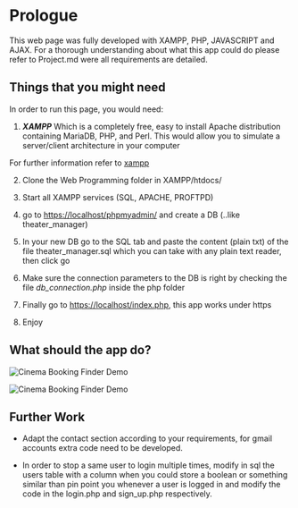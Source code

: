 # Prologue
This web page was fully developed with XAMPP, PHP, JAVASCRIPT and AJAX. For a thorough understanding about
what this app could do please refer to Project.md were all requirements are detailed. 

## Things that you might need

In order to run this page, you would need:

1. ***XAMPP*** Which is a completely free, easy to install Apache distribution containing MariaDB, PHP, and Perl.
This would allow you to simulate a server/client architecture in your computer

For further information refer to [xampp](https://www.apachefriends.org/index.html)

2. Clone the Web Programming folder in XAMPP/htdocs/

3. Start all XAMPP services (SQL, APACHE, PROFTPD)

4. go to [https://localhost/phpmyadmin/](https://localhost/phpmyadmin/) and create a DB (..like theater_manager)

5. In your new DB go to the SQL tab and paste the content (plain txt) of the file theater_manager.sql which you can
take with any plain text reader, then click go

6. Make sure the connection parameters to the DB is right by checking the file _db_connection.php_ inside the php folder

7. Finally go to [https://localhost/index.php](https://localhost/index.php), this app works under https

8. Enjoy


## What should the app do?

![Cinema Booking Finder Demo](Demo/cinema_booking_demo.gif)

![Cinema Booking Finder Demo](Demo/cinema_booking_developer.gif)

## Further Work

- Adapt the contact section according to your requirements, for gmail accounts extra code need to be developed.

- In order to stop a same user to login multiple times, modify in sql the users table with a column when you could
store a boolean or something similar than pin point you whenever a user is logged in and modify the code in the
login.php and sign_up.php respectively.


